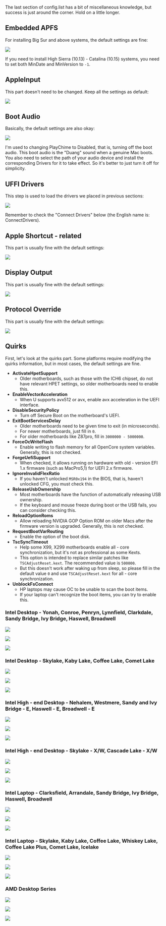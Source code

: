 The last section of config.list has a bit of miscellaneous knowledge, but success is just around the corner. Hold on a little longer.

## Embedded APFS
For installing Big Sur and above systems, the default settings are fine:

![](https://seanchang.github.io/picx-images-hosting/20241109/xuanyuan.me-16321912654814.webp) 

If you need to install High Sierra (10.13) - Catalina (10.15) systems, you need to set both MinDate and MinVersion to `-1`.

## AppleInput
This part doesn't need to be changed. Keep all the settings as default:

![](https://seanchang.github.io/picx-images-hosting/20241109/xuanyuan.me-16321914037071.webp) 

## Boot Audio
Basically, the default settings are also okay:

![](https://seanchang.github.io/picx-images-hosting/20241109/xuanyuan.me-16321914251329.webp) 

I'm used to changing PlayChime to Disabled, that is, turning off the boot audio. This boot audio is the "Duang" sound when a genuine Mac boots. You also need to select the path of your audio device and install the corresponding Drivers for it to take effect. So it's better to just turn it off for simplicity.

## UFFI Drivers
This step is used to load the drivers we placed in previous sections:

![](https://seanchang.github.io/picx-images-hosting/20241109/xuanyuan.me-16321915425694.webp) 

Remember to check the "Connect Drivers" below (the English name is: ConnectDrivers).

## Apple Shortcut - related
This part is usually fine with the default settings:

![](https://seanchang.github.io/picx-images-hosting/20241109/xuanyuan.me-16321916787696.webp) 

## Display Output
This part is usually fine with the default settings:

![](https://seanchang.github.io/picx-images-hosting/20241109/xuanyuan.me-16321917196912.webp) 

## Protocol Override
This part is usually fine with the default settings: 

![](https://seanchang.github.io/picx-images-hosting/20241109/xuanyuan.me-16321929309329.webp) 

## Quirks
First, let's look at the quirks part. Some platforms require modifying the quirks information, but in most cases, the default settings are fine.

- **ActivateHpetSupport**
    - Older motherboards, such as those with the ICH6 chipset, do not have relevant HPET settings, so older motherboards need to enable this.
- **EnableVectorAcceleration**
    - When U supports avx512 or avx, enable avx acceleration in the UEFI interface.
- **DisableSecurityPolicy**
    - Turn off Secure Boot on the motherboard's UEFI.
- **ExitBootServicesDelay**
    - Older motherboards need to be given time to exit (in microseconds).
    - For newer motherboards, just fill in `0`.
    - For older motherboards like Z87pro, fill in `3000000 - 5000000`.
- **ForceOcWriteFlash**
    - Enable writing to flash memory for all OpenCore system variables. Generally, this is not checked.
- **ForgeUefiSupport**
    - When checked, it allows running on hardware with old - version EFI 1.x firmware (such as MacPro5,1) for UEFI 2.x firmware.
- **IgnoreInvalidFlexRatio**
    - If you haven't unlocked `MSR0x194` in the BIOS, that is, haven't unlocked CFG, you must check this.
- **ReleaseUsbOwnership**
    - Most motherboards have the function of automatically releasing USB ownership.
    - If the keyboard and mouse freeze during boot or the USB fails, you can consider checking this.
- **ReloadOptionRoms**
    - Allow reloading NVIDIA GOP Option ROM on older Macs after the firmware version is upgraded. Generally, this is not checked.
- **RequestBootVarRouting**
    - Enable the option of the boot disk.
- **TscSyncTimeout**
    - Help some X99, X299 motherboards enable all - core synchronization, but it's not as professional as some Kexts.
    - This option is intended to replace similar patches like `TSCAdjustReset.kext`. The recommended value is `500000`.
    - But this doesn't work after waking up from sleep, so please fill in the default value `0` and use `TSCAdjustReset.kext` for all - core synchronization.
- **UnblockFsConnect**
    - HP laptops may cause OC to be unable to scan the boot items.
    - If your laptop can't recognize the boot items, you can try to enable this.

### Intel Desktop - Yonah, Conroe, Penryn, Lynnfield, Clarkdale, Sandy Bridge, Ivy Bridge, Haswell, Broadwell

![](https://seanchang.github.io/picx-images-hosting/20241109/xuanyuan.me-16321894392396.webp) 

![](https://seanchang.github.io/picx-images-hosting/20241109/xuanyuan.me-16321895523670.webp) 

![](https://seanchang.github.io/picx-images-hosting/20241109/xuanyuan.me-16321896418315.webp) 

### Intel Desktop - Skylake, Kaby Lake, Coffee Lake, Comet Lake

![](https://seanchang.github.io/picx-images-hosting/20241109/xuanyuan.me-16321898585118.webp) 

![](https://seanchang.github.io/picx-images-hosting/20241109/xuanyuan.me-16321899851402.webp) 

![](https://seanchang.github.io/picx-images-hosting/20241109/xuanyuan.me-16321900087884.webp) 

### Intel High - end Desktop - Nehalem, Westmere, Sandy and Ivy Bridge - E, Haswell - E, Broadwell - E

![](https://seanchang.github.io/picx-images-hosting/20241109/xuanyuan.me-1632190119129.webp) 

![](https://seanchang.github.io/picx-images-hosting/20241109/xuanyuan.me-16321895523670.webp)

![](https://seanchang.github.io/picx-images-hosting/20241109/xuanyuan.me-16321896418315.webp)

### Intel High - end Desktop - Skylake - X/W, Cascade Lake - X/W

![](https://seanchang.github.io/picx-images-hosting/20241109/xuanyuan.me-16321902547574.webp) 

![](https://seanchang.github.io/picx-images-hosting/20241109/xuanyuan.me-16321899851402.webp)

![](https://seanchang.github.io/picx-images-hosting/20241109/xuanyuan.me-16321900087884.webp)

### Intel Laptop - Clarksfield, Arrandale, Sandy Bridge, Ivy Bridge, Haswell, Broadwell

![](https://seanchang.github.io/picx-images-hosting/20241109/xuanyuan.me-16321904786486.webp) 

![](https://seanchang.github.io/picx-images-hosting/20241109/xuanyuan.me-16321905123099.webp)

![](https://seanchang.github.io/picx-images-hosting/20241109/xuanyuan.me-16321905867870.webp) 

### Intel Laptop - Skylake, Kaby Lake, Coffee Lake, Whiskey Lake, Coffee Lake Plus, Comet Lake, Icelake

![](https://seanchang.github.io/picx-images-hosting/20241109/xuanyuan.me-16321907123091.webp) 

![](https://seanchang.github.io/picx-images-hosting/20241109/xuanyuan.me-16321907449057.webp) 

![](https://seanchang.github.io/picx-images-hosting/20241109/xuanyuan.me-16321908455307.webp) 

### AMD Desktop Series

![](https://seanchang.github.io/picx-images-hosting/20241109/xuanyuan.me-16321910028007.webp) 

![](https://seanchang.github.io/picx-images-hosting/20241109/xuanyuan.me-16321899851402.webp)

![](https://seanchang.github.io/picx-images-hosting/20241109/xuanyuan.me-16321900087884.webp)